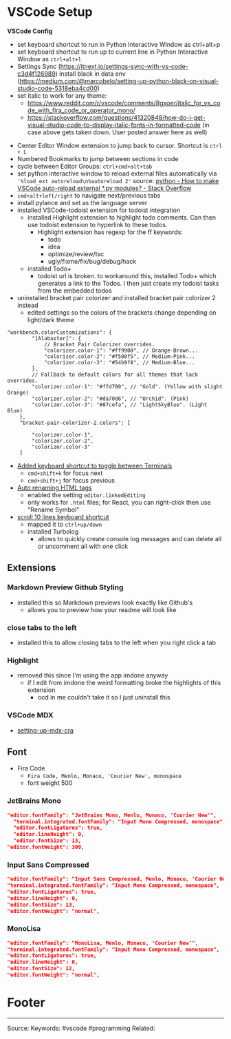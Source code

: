 # VSCode Setup

**VSCode Config**
- set keyboard shortcut to run in Python Interactive Window as ctrl+alt+p 
- set keyboard shortcut to run up to current line in Python Interactive Window as `ctrl+alt+l`
- Settings Sync (https://itnext.io/settings-sync-with-vs-code-c3d4f126989) 
install black in data env (https://medium.com/@marcobelo/setting-up-python-black-on-visual-studio-code-5318eba4cd00) 
- set italic to work for any theme:  
	- https://www.reddit.com/r/vscode/comments/8gxoer/italic_for_vs_code_with_fira_code_or_operator_mono/ 
	- https://stackoverflow.com/questions/41320848/how-do-i-get-visual-studio-code-to-display-italic-fonts-in-formatted-code (in case above gets taken down. User posted answer here as well) 
* Center Editor Window extension to jump back to cursor. Shortcut is `ctrl + L`
* Numbered Bookmarks to jump between sections in code
* cycle between Editor Groups: `ctrl+cmd+alt+tab`
* set python interactive window to reload external files automatically via `'%load_ext autoreload\n%autoreload 2'` source: [python - How to make VSCode auto-reload external *.py modules? - Stack Overflow](https://stackoverflow.com/questions/56059651/how-to-make-vscode-auto-reload-external-py-modules)
* `cmd+alt+left/right` to navigate next/previous tabs
* install pylance and set as the language server
* installed VSCode-todoist extension for todoist integration
	* installed Highlight extension to highlight todo comments. Can then use todoist extension to hyperlink  to these todos.
		* Highlight extension has regexp for the ff keywords:
			* todo
			* idea
			* optimize/review/tsc
			* ugly/fixme/fix/bug/debug/hack
	* installed Todo+
		* todoist url is broken. to workaround this, installed Todo+ which generates a link to the Todos. I then just create my todoist tasks from the embedded todos
* uninstalled bracket pair colorizer and installed bracket pair colorizer 2 instead
	* edited settings so the colors of the brackets change depending on light/dark theme
```
"workbench.colorCustomizations": {
        "[Alabaster]": {
            // Bracket Pair Colorizer overrides.
            "colorizer.color-1": "#ff9900", // Orange-Brown...
            "colorizer.color-2": "#f500f5", // Medium-Pink...
            "colorizer.color-3": "#54b9f8", // Medium-Blue...
        },
        // Fallback to default colors for all themes that lack overrides.
        "colorizer.color-1": "#ffd700", // "Gold". (Yellow with slight Orange)
        "colorizer.color-2": "#da70d6", // "Orchid". (Pink) 
        "colorizer.color-3": "#87cefa", // "LightSkyBlue". (Light Blue)
    },
    "bracket-pair-colorizer-2.colors": [
    
        "colorizer.color-1",
        "colorizer.color-2",
        "colorizer.color-3"
    ]
```

- [Added keyboard shortcut to toggle between Terminals](https://til.hashrocket.com/posts/jh0gje9pds-toggle-between-terminals-in-vscode)
	- `cmd+shift+k` for focus next
	- `cmd+shift+j` for focus previous
- [Auto renaming HTML tags](https://roboleary.net/vscode/2020/08/05/dont-need-extensions.html)
	- enabled the setting `editor.linkedEditing`
	- only works for `.html` files; for React, you can right-click then use "Rename Symbol"
- [scroll 10 lines keyboard shortcut](https://stackoverflow.com/questions/61948360/how-to-scroll-10-line-vertically-with-keyboard-without-moving-cursor-in-vs-code)
	- mapped it to `ctrl+up/down`
	- installed Turbolog
	  - allows to quickly create console log messages and can delete all or uncomment all with one click
## Extensions

### Markdown Preview Github Styling
- installed this so Markdown previews look exactly like Github's
  - allows you to preview how your readme will look like

### close tabs to the left

- installed this to allow closing tabs to the left when you right click a tab

### Highlight

- removed this since I'm using the app imdone anyway
	- if I edit from imdone the weird formatting broke the highlights of this extension
		- ocd in me couldn't take it so I just uninstall this

### VSCode MDX

- [setting-up-mdx-cra](setting-up-mdx-cra.md)

## Font
- Fira Code 
  - `Fira Code, Menlo, Monaco, 'Courier New', monospace`
  - font weight 500
### JetBrains Mono
```json
"editor.fontFamily": "JetBrains Mono, Menlo, Monaco, 'Courier New'",
  "terminal.integrated.fontFamily": "Input Mono Compressed, monospace",
  "editor.fontLigatures": true,
  "editor.lineHeight": 0,
  "editor.fontSize": 13,
"editor.fontWeight": 300,
```
### Input Sans Compressed
```json
"editor.fontFamily": "Input Sans Compressed, Menlo, Monaco, 'Courier New'",
"terminal.integrated.fontFamily": "Input Mono Compressed, monospace",
"editor.fontLigatures": true,
"editor.lineHeight": 0,
"editor.fontSize": 13,
"editor.fontWeight": "normal",
```
### MonoLisa
```json
"editor.fontFamily": "MonoLisa, Menlo, Monaco, 'Courier New'",
"terminal.integrated.fontFamily": "Input Mono Compressed, monospace",
"editor.fontLigatures": true,
"editor.lineHeight": 0,
"editor.fontSize": 12,
"editor.fontWeight": "normal",
```

# Footer
---
Source:
Keywords: #vscode #programming 
Related: